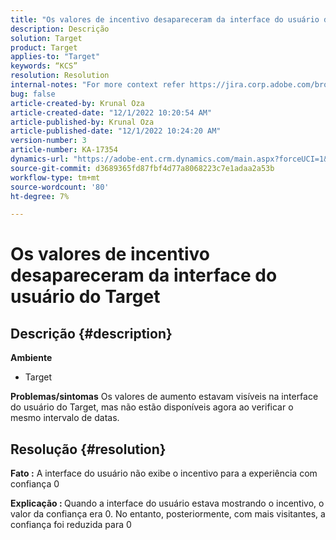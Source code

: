 ```yaml
---
title: "Os valores de incentivo desapareceram da interface do usuário do Target"
description: Descrição
solution: Target
product: Target
applies-to: "Target"
keywords: “KCS”
resolution: Resolution
internal-notes: "For more context refer https://jira.corp.adobe.com/browse/TGT-41844"
bug: false
article-created-by: Krunal Oza
article-created-date: "12/1/2022 10:20:54 AM"
article-published-by: Krunal Oza
article-published-date: "12/1/2022 10:24:20 AM"
version-number: 3
article-number: KA-17354
dynamics-url: "https://adobe-ent.crm.dynamics.com/main.aspx?forceUCI=1&pagetype=entityrecord&etn=knowledgearticle&id=464e90d5-6171-ed11-9561-6045bd006a22"
source-git-commit: d3689365fd87fbf4d77a8068223c7e1adaa2a53b
workflow-type: tm+mt
source-wordcount: '80'
ht-degree: 7%

---
```


# Os valores de incentivo desapareceram da interface do usuário do Target

## Descrição {#description}

<b>Ambiente</b>
- Target



<b>Problemas/sintomas</b>
Os valores de aumento estavam visíveis na interface do usuário do Target, mas não estão disponíveis agora ao verificar o mesmo intervalo de datas.


## Resolução {#resolution}




<b>Fato :</b> A interface do usuário não exibe o incentivo para a experiência com confiança 0



<b>Explicação : </b>Quando a interface do usuário estava mostrando o incentivo, o valor da confiança era 0. No entanto, posteriormente, com mais visitantes, a confiança foi reduzida para 0
